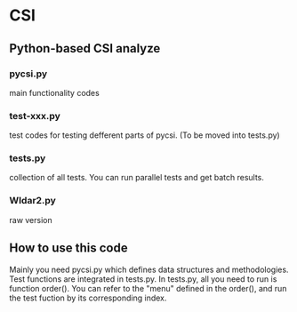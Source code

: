 # CSI

## Python-based CSI analyze

### pycsi.py
main functionality codes

### test-xxx.py
test codes for testing defferent parts of pycsi. (To be moved into tests.py)

### tests.py
collection of all tests. You can run parallel tests and get batch results.

### WIdar2.py
raw version

## How to use this code

Mainly you need pycsi.py which defines data structures and methodologies.
Test functions are integrated in tests.py.
In tests.py, all you need to run is function order().
You can refer to the "menu" defined in the order(), and run the test fuction by its corresponding index.
